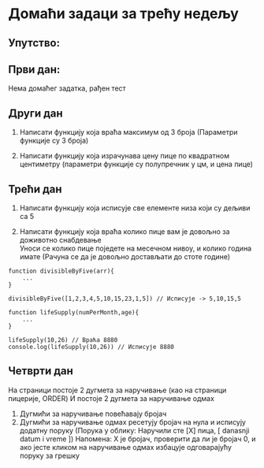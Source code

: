 # Домаћи задаци за трећу недељу

## Упутство:

## Први дан:

Нема домаћег задатка, рађен тест

## Други дан

1. Написати функцију која враћа максимум од 3 броја (Параметри функције су 3 броја)

2. Написати функцију која израчунава цену пице по квадратном центиметру (параметри функције су полупречник у цм,  и цена пице)

## Трећи дан

1. Написати функцију која исписује све елементе низа који су дељиви са 5

2. Написати функцију која враћа колико пице вам је довољно за доживотно снабдевање\
Уноси се колико пице поједете на месечном нивоу, и колико година имате
(Рачуна се да је довољно достављати до стоте године)

```
function divisibleByFive(arr){
    ...
}

divisibleByFive([1,2,3,4,5,10,15,23,1,5]) // Исписује -> 5,10,15,5

function lifeSupply(numPerMonth,age){
    ...
}

lifeSupply(10,26) // Враћа 8880
console.log(lifeSupply(10,26)) // Исписује 8880
```

## Четврти дан

На страници постоје 2 дугмета за наручивање (као на страници пицерије, ORDER)
И постоје 2 дугмета за наручивање одмах 

1. Дугмићи за наручивање повећавају бројач
2. Дугмићи за наручивање одмах ресетују бројач на нула и исписују додатну поруку (Порука у облику: Наручили сте [X] пица, [ danasnji datum i vreme ])
Напомена:  X је бројач, проверити да ли је бројач 0, и ако јесте кликом на наручивање одмах избацује одговарајућу поруку за грешку